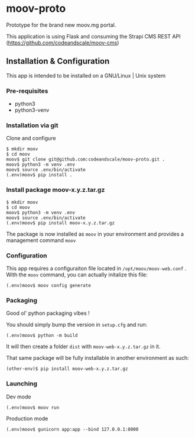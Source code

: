 # moov-proto

Prototype for the brand new moov.mg portal.

This application is using Flask and consuming the Strapi CMS REST API (https://github.com/codeandscale/moov-cms)

## Installation & Configuration

This app is intended to be installed on a GNU/Linux | Unix system

### Pre-requisites

* python3
* python3-venv

### Installation via git

Clone and configure

```
$ mkdir moov
$ cd moov
moov$ git clone git@github.com:codeandscale/moov-proto.git .
moov$ python3 -m venv .env
moov$ source .env/bin/activate
(.env)moov$ pip install .
```

### Install package moov-x.y.z.tar.gz

```
$ mkdir moov
$ cd moov
moov$ python3 -m venv .env
moov$ source .env/bin/activate
(.env)moov$ pip install moov-x.y.z.tar.gz
```

The package is now installed as `moov` in your environment and provides a management command `moov`

### Configuration

This app requires a configuraiton file located in `/opt/moov/moov-web.conf` .
With the `moov` command, you can actually initalize this file:

```
(.env)moov$ moov config generate
```
### Packaging

Good ol' python packaging vibes !

You should simply bump the version in `setup.cfg` and run:

```
(.env)moov$ python -m build
```

It will then create a folder `dist` with `moov-web-x.y.z.tar.gz` in it.

That same package will be fully installable in another environment as such:

```
(other-env)$ pip install moov-web-x.y.z.tar.gz
```

### Launching

Dev mode

```
(.env)moov$ moov run
```

Production mode

```
(.env)moov$ gunicorn app:app --bind 127.0.0.1:8000
```
